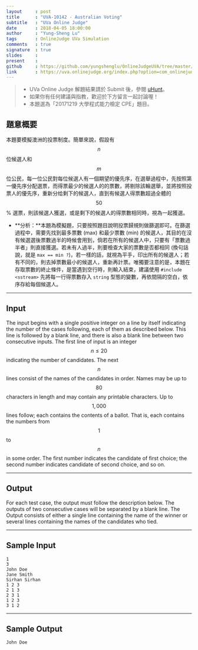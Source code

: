 ```yaml
---
layout     : post
title      : "UVA-10142 - Australian Voting"
subtitle   : "UVa Online Judge"
date       : 2018-04-05 18:00:00
author     : "Yung-Sheng Lu"
tags       : OnlineJudge UVa Simulation
comments   : true
signature  : true
slides     : 
present    :
github     : https://github.com/yungshenglu/OnlineJudgeUVA/tree/master/UVA-10142
link       : https://uva.onlinejudge.org/index.php?option=com_onlinejudge&Itemid=8&page=show_problem&category=&problem=1083&mosmsg=Submission+received+with+ID+21093675
---
```


> * UVa Online Judge 解題結果請於 Submit 後，參閱 [uHunt](https://uhunt.onlinejudge.org/)。
> * 如果你有任何建議與指教，歡迎於下方留言一起討論喔！
> * 本題選為「20171219 大學程式能力檢定 CPE」題目。

## 題意概要

本題要模擬澳洲的投票制度。簡單來說，假設有 $$n$$ 位候選人和 $$m$$ 位公民，每一位公民對每位候選人有一個期望的優先序，在選舉過程中，先按照第一優先序分配選票，而得票最少的候選人的的票數，將剔除該輪選舉，並將按照投票人的優先序，重新分给剩下的候選人，直到有候選人得票數超過全體的 $$50$$% 選票，則該候選人獲選，或是剩下的候選人的得票數相同時，視為一起獲選。

* **分析：**本題為模擬題，只要按照題目說明投票歸規則做篩選即可。在篩選過程中，需要先找到最多票數 (max) 和最少票數 (min) 的候選人，其目的在沒有候選選後票數過半的時候會用到，倘若在所有的候選人中，只要有「票數過半者」則直接獲選。若未有人過半，則要檢查大家的票數是否都相同 (換句話說，就是 `max == min ?`)，若一樣的話，就視為平手，印出所有的候選人；若有不同的，則去掉票數最小的候選人，重新再計票。唯獨要注意的是，本題在存取票數的終止條件，是當遇到空行時，則輸入結束，建議使用 `#include <sstream>` 先將每一行得票數存入 `string` 型態的變數，再依間隔的空白，依序存給每個候選人。

---
## Input

The input begins with a single positive integer on a line by itself indicating the number of the cases following, each of them as described below. This line is followed by a blank line, and there is also a blank line between two consecutive inputs. The first line of input is an integer $$n \le 20$$ indicating the number of candidates. The next $$n$$ lines consist of the names of the candidates in order. Names may be up to $$80$$ characters in length and may contain any printable characters. Up to $$1,000$$ lines follow; each contains the contents of a ballot. That is, each contains the numbers from $$1$$ to $$n$$ in some order. The first number indicates the candidate of first choice; the second number indicates candidate of second choice, and so on.

---
## Output

For each test case, the output must follow the description below. The outputs of two consecutive cases will be separated by a blank line. The Output consists of either a single line containing the name of the winner or several lines containing the names of the candidates who tied.

---
## Sample Input

```
1
3
John Doe
Jane Smith
Sirhan Sirhan
1 2 3
2 1 3
2 3 1
1 2 3
3 1 2
```

---
## Sample Output

```
John Doe
```